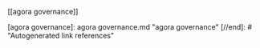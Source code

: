 [[agora governance]]

[//begin]: # "Autogenerated link references for markdown compatibility"
[agora governance]: agora governance.md "agora governance"
[//end]: # "Autogenerated link references"